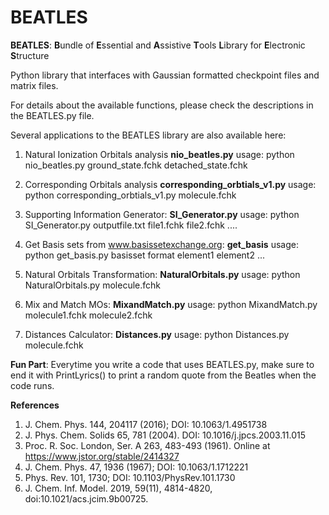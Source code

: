 # BEATLES
**BEATLES**: **B**undle of **E**ssential and **A**ssistive **T**ools **L**ibrary for **E**lectronic **S**tructure

Python library that interfaces with Gaussian formatted checkpoint files and matrix files.

For details about the available functions, please check the descriptions in the BEATLES.py file.

Several applications to the BEATLES library are also available here:

1. Natural Ionization Orbitals analysis **nio_beatles.py** 
   usage: python nio_beatles.py ground_state.fchk detached_state.fchk
   
2. Corresponding Orbitals analysis **corresponding_orbtials_v1.py**
   usage: python corresponding_orbtials_v1.py molecule.fchk
   
3. Supporting Information Generator: **SI_Generator.py**
   usage: python SI_Generator.py outputfile.txt file1.fchk file2.fchk ....
   
4. Get Basis sets from www.basissetexchange.org: **get_basis**
   usage: python get_basis.py basisset format element1 element2 ...
   
5. Natural Orbitals Transformation: **NaturalOrbitals.py**
   usage: python NaturalOrbitals.py molecule.fchk
   
6. Mix and Match MOs: **MixandMatch.py**
   usage: python MixandMatch.py molecule1.fchk molecule2.fchk
   
7. Distances Calculator: **Distances.py**
   usage: python Distances.py molecule.fchk
   
**Fun Part**: Everytime you write a code that uses BEATLES.py, make sure to end it with PrintLyrics() to print a random quote from the Beatles when the code runs.


**References**
1. J. Chem. Phys. 144, 204117 (2016); DOI: 10.1063/1.4951738 
2. J. Phys. Chem. Solids 65, 781 (2004). DOI: 10.1016/j.jpcs.2003.11.015
3. Proc. R. Soc. London, Ser. A 263, 483-493 (1961). Online at https://www.jstor.org/stable/2414327
4. J. Chem. Phys. 47, 1936 (1967); DOI: 10.1063/1.1712221
5. Phys. Rev. 101, 1730; DOI: 10.1103/PhysRev.101.1730
6. J. Chem. Inf. Model. 2019, 59(11), 4814-4820, doi:10.1021/acs.jcim.9b00725.

